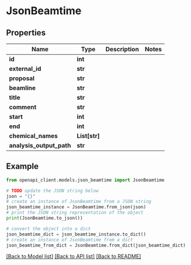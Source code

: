 # JsonBeamtime


## Properties

Name | Type | Description | Notes
------------ | ------------- | ------------- | -------------
**id** | **int** |  | 
**external_id** | **str** |  | 
**proposal** | **str** |  | 
**beamline** | **str** |  | 
**title** | **str** |  | 
**comment** | **str** |  | 
**start** | **int** |  | 
**end** | **int** |  | 
**chemical_names** | **List[str]** |  | 
**analysis_output_path** | **str** |  | 

## Example

```python
from openapi_client.models.json_beamtime import JsonBeamtime

# TODO update the JSON string below
json = "{}"
# create an instance of JsonBeamtime from a JSON string
json_beamtime_instance = JsonBeamtime.from_json(json)
# print the JSON string representation of the object
print(JsonBeamtime.to_json())

# convert the object into a dict
json_beamtime_dict = json_beamtime_instance.to_dict()
# create an instance of JsonBeamtime from a dict
json_beamtime_from_dict = JsonBeamtime.from_dict(json_beamtime_dict)
```
[[Back to Model list]](../README.md#documentation-for-models) [[Back to API list]](../README.md#documentation-for-api-endpoints) [[Back to README]](../README.md)


